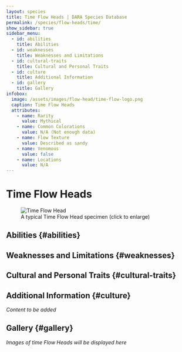```yaml
---
layout: species
title: Time Flow Heads | DARA Species Database
permalink: /species/flow-heads/time/
show_sidebar: true
sidebar_menu:
  - id: abilities
    title: Abilities
  - id: weaknesses
    title: Weaknesses and Limitations
  - id: cultural-traits
    title: Cultural and Personal Traits
  - id: culture
    title: Additional Information
  - id: gallery
    title: Gallery
infobox:
  image: /assets/images/flow-head/time-flow-logo.png
  caption: Time Flow Heads
  attributes:
    - name: Rarity
      value: Mythical
    - name: Common Colorations
      value: N/A (Not enough data)
    - name: Flow Texture
      value: Described as sandy
    - name: Venomous
      value: false
    - name: Locations
      value: N/A
---
```


# Time Flow Heads

<div class="species-image">
  <figure>
    <img src="{{ '/assets/images/flow-head/time-example-1.png' | relative_url }}" 
         alt="Time Flow Head" 
         class="thumbnail" 
         onclick="openLightbox(this.src, this.alt)">
    <figcaption>A typical Time Flow Head specimen (click to enlarge)</figcaption>
  </figure>
</div>

## Abilities {#abilities}

## Weaknesses and Limitations {#weaknesses}

## Cultural and Personal Traits {#cultural-traits}

## Additional Information {#culture}

*Content to be added*

## Gallery {#gallery}

*Images of time Flow Heads will be displayed here*
